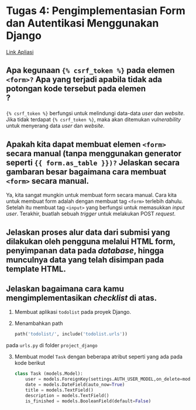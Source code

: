 # Tugas 4: Pengimplementasian Form dan Autentikasi Menggunakan Django

[Link Apliasi](https://webggniboss.herokuapp.com/todolist/)

## Apa kegunaan ```{% csrf_token %}``` pada elemen ```<form>?``` Apa yang terjadi apabila tidak ada potongan kode tersebut pada elemen <form>?

```{% csrf_token %}``` berfungsi untuk melindungi data-data *user* dan *website*. Jika tidak terdapat ```{% csrf_token %}```, maka akan ditemukan *vulnerability* untuk menyerang data *user* dan *website*. 

## Apakah kita dapat membuat elemen ```<form>``` secara manual (tanpa menggunakan generator seperti ```{{ form.as_table }})?``` Jelaskan secara gambaran besar bagaimana cara membuat ```<form>``` secara manual.

Ya, kita sangat mungkin untuk membuat form secara manual. Cara kita untuk membuat form adalah dengan membuat tag ```<form>``` terlebih dahulu. Setelah itu membuat tag ```<input>``` yang berfungsi untuk memasukkan *input user*. Terakhir, buatlah sebuah *trigger* untuk melakukan POST *request*.

## Jelaskan proses alur data dari submisi yang dilakukan oleh pengguna melalui HTML form, penyimpanan data pada *database*, hingga munculnya data yang telah disimpan pada template HTML.



## Jelaskan bagaimana cara kamu mengimplementasikan *checklist* di atas.

1. Membuat aplikasi ```todolist``` pada proyek Django.

2. Menambahkan path
    ```python
    path('todolist/', include('todolist.urls'))
    ```
pada ```urls.py``` di folder ```project_django```

3. Membuat model ```Task``` dengan beberapa atribut seperti yang ada pada kode berikut
    ```python
    class Task (models.Model):
        user = models.ForeignKey(settings.AUTH_USER_MODEL,on_delete=models.CASCADE,blank=True, null=True,)
        date = models.DateField(auto_now=True)
        title = models.TextField()
        description = models.TextField()
        is_finished = models.BooleanField(default=False)
    ```